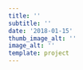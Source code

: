 ```yaml
---
title: ''
subtitle: ''
date: '2018-01-15'
thumb_image_alt: ''
image_alt: ''
template: project
---
```


